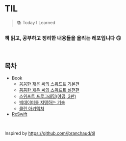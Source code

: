 # TIL
> 📚 Today I Learned

### 책 읽고, 공부하고 정리한 내용들을 올리는 레포입니다 🙃

<br/>

## 목차
  * Book
    * [꼼꼼한 재은 씨의 스위프트 기본편](https://github.com/lygon55555/til/tree/main/Book/%EA%BC%BC%EA%BC%BC%ED%95%9C%20%EC%9E%AC%EC%9D%80%20%EC%94%A8%EC%9D%98%20%EC%8A%A4%EC%9C%84%ED%94%84%ED%8A%B8%20%EA%B8%B0%EB%B3%B8%ED%8E%B8)
    * [꼼꼼한 재은 씨의 스위프트 실전편](https://github.com/lygon55555/til/tree/main/Book/%EA%BC%BC%EA%BC%BC%ED%95%9C%20%EC%9E%AC%EC%9D%80%20%EC%94%A8%EC%9D%98%20%EC%8A%A4%EC%9C%84%ED%94%84%ED%8A%B8%20%EC%8B%A4%EC%A0%84%ED%8E%B8)
    * [스위프트 프로그래밍(야곰, 3판)](https://github.com/lygon55555/TIL/tree/main/Book/%EC%8A%A4%EC%9C%84%ED%94%84%ED%8A%B8%20%ED%94%84%EB%A1%9C%EA%B7%B8%EB%9E%98%EB%B0%8D(%EC%95%BC%EA%B3%B0%2C%203%ED%8C%90))
    * [빅데이터를 지탱하는 기술](https://github.com/lygon55555/TIL/tree/main/Book/%EB%B9%85%EB%8D%B0%EC%9D%B4%ED%84%B0%EB%A5%BC%20%EC%A7%80%ED%83%B1%ED%95%98%EB%8A%94%20%EA%B8%B0%EC%88%A0)
    * [클린 아키텍처](https://github.com/lygon55555/til/tree/main/Book/%ED%81%B4%EB%A6%B0%20%EC%95%84%ED%82%A4%ED%85%8D%EC%B2%98)
  * [RxSwift](https://github.com/lygon55555/TIL/tree/main/RxSwift)

<br/>

Inspired by https://github.com/jbranchaud/til
